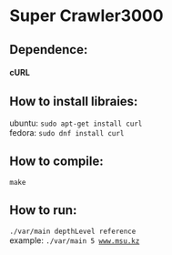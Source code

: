 # Super Crawler3000   
## Dependence:  
#### cURL  
## How to install libraies:  
ubuntu: <code>sudo apt-get install curl</code>  
fedora: <code>sudo dnf install curl</code>   
## How to compile:
<code>make</code>  
## How to run:  
<code>./var/main depthLevel reference</code>  
example: <code>./var/main 5 www.msu.kz</code>
